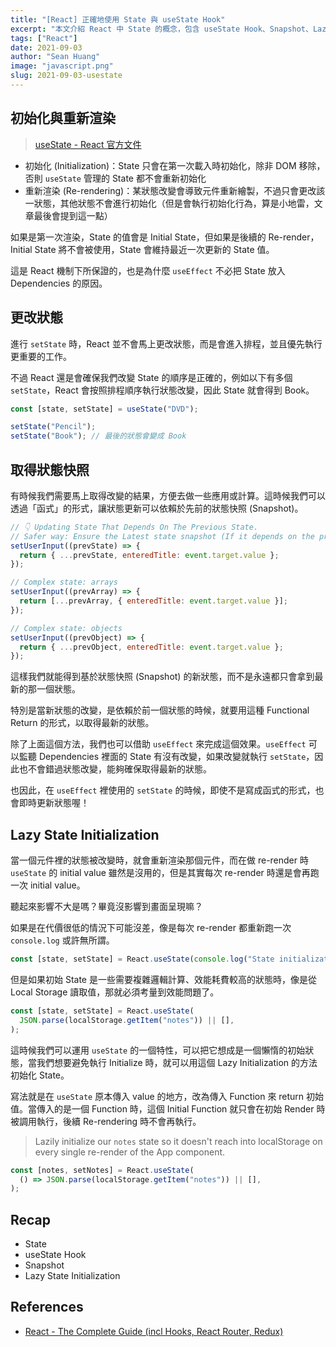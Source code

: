 ```yaml
---
title: "[React] 正確地使用 State 與 useState Hook"
excerpt: "本文介紹 React 中 State 的概念，包含 useState Hook、Snapshot、Lazy State Initialization 等觀念，看似簡單的狀態，其實有一些細節觀念是初學時容易忽略的。"
tags: ["React"]
date: 2021-09-03
author: "Sean Huang"
image: "javascript.png"
slug: 2021-09-03-usestate
---
```


## 初始化與重新渲染

> [useState - React 官方文件](https://zh-hant.reactjs.org/docs/hooks-reference.html#usestate)

- 初始化 (Initialization)：State 只會在第一次載入時初始化，除非 DOM 移除，否則 `useState` 管理的 State 都不會重新初始化
- 重新渲染 (Re-rendering)：某狀態改變會導致元件重新繪製，不過只會更改該一狀態，其他狀態不會進行初始化（但是會執行初始化行為，算是小地雷，文章最後會提到這一點）

如果是第一次渲染，State 的值會是 Initial State，但如果是後續的 Re-render，Initial State 將不會被使用，State 會維持最近一次更新的 State 值。

這是 React 機制下所保證的，也是為什麼 `useEffect` 不必把 State 放入 Dependencies 的原因。

## 更改狀態

進行 `setState` 時，React 並不會馬上更改狀態，而是會進入排程，並且優先執行更重要的工作。

不過 React 還是會確保我們改變 State 的順序是正確的，例如以下有多個 `setState`，React 會按照排程順序執行狀態改變，因此 State 就會得到 Book。

```jsx
const [state, setState] = useState("DVD");

setState("Pencil");
setState("Book"); // 最後的狀態會變成 Book
```

## 取得狀態快照

有時候我們需要馬上取得改變的結果，方便去做一些應用或計算。這時候我們可以透過「函式」的形式，讓狀態更新可以依賴於先前的狀態快照 (Snapshot)。

```jsx
// 👇 Updating State That Depends On The Previous State.
// Safer way: Ensure the Latest state snapshot (If it depends on the previous state)
setUserInput((prevState) => {
  return { ...prevState, enteredTitle: event.target.value };
});

// Complex state: arrays
setUserInput((prevArray) => {
  return [...prevArray, { enteredTitle: event.target.value }];
});

// Complex state: objects
setUserInput((prevObject) => {
  return { ...prevObject, enteredTitle: event.target.value };
});
```

這樣我們就能得到基於狀態快照 (Snapshot) 的新狀態，而不是永遠都只會拿到最新的那一個狀態。

特別是當新狀態的改變，是依賴於前一個狀態的時候，就要用這種 Functional Return 的形式，以取得最新的狀態。

除了上面這個方法，我們也可以借助 `useEffect` 來完成這個效果。`useEffect` 可以監聽 Dependencies 裡面的 State 有沒有改變，如果改變就執行 `setState`，因此也不會錯過狀態改變，能夠確保取得最新的狀態。

也因此，在 `useEffect` 裡使用的 `setState` 的時候，即使不是寫成函式的形式，也會即時更新狀態喔！

## Lazy State Initialization

當一個元件裡的狀態被改變時，就會重新渲染那個元件，而在做 re-render 時 `useState` 的 initial value 雖然是沒用的，但是其實每次 re-render 時還是會再跑一次 initial value。

聽起來影響不大是嗎？畢竟沒影響到畫面呈現嘛？

如果是在代價很低的情況下可能沒差，像是每次 re-render 都重新跑一次 `console.log` 或許無所謂。

```jsx
const [state, setState] = React.useState(console.log("State initialization"));
```

但是如果初始 State 是一些需要複雜邏輯計算、效能耗費較高的狀態時，像是從 Local Storage 讀取值，那就必須考量到效能問題了。

```jsx
const [state, setState] = React.useState(
  JSON.parse(localStorage.getItem("notes")) || [],
);
```

這時候我們可以運用 `useState` 的一個特性，可以把它想成是一個懶惰的初始狀態，當我們想要避免執行 Initialize 時，就可以用這個 Lazy Initialization 的方法初始化 State。

寫法就是在 `useState` 原本傳入 value 的地方，改為傳入 Function 來 return 初始值。當傳入的是一個 Function 時，這個 Initial Function 就只會在初始 Render 時被調用執行，後續 Re-rendering 時不會再執行。

> Lazily initialize our `notes` state so it doesn't reach into localStorage on every single re-render of the App component.

```jsx
const [notes, setNotes] = React.useState(
  () => JSON.parse(localStorage.getItem("notes")) || [],
);
```

## Recap

- State
- useState Hook
- Snapshot
- Lazy State Initialization

## References

- [React - The Complete Guide (incl Hooks, React Router, Redux)](https://www.udemy.com/course/react-the-complete-guide-incl-redux/)
